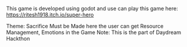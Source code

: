 This game is developed using godot
and use can play this game here: https://ritesh1918.itch.io/super-hero

Theme: Sacrifice Must be Made 
here the user can get Resource Management, Emotions in the Game
Note: This is the part of Daydream Hackthon
